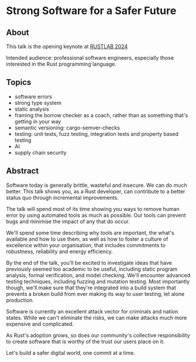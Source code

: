 # Strong Software for a Safer Future

## About

This talk is the opening keynote at [RUSTLAB 2024]

Intended audience: professional software engineers, especially those interested in the Rust programming language.

## Topics

- software errors
- strong type system
- static analysis
- framing the borrow checker as a coach, rather than as something that's getting in your way
- semantic versioning: cargo-semver-checks
- testing: unit tests, fuzz testing, integration tests and property based testing
- AI
- supply chain security

## Abstract

Software today is generally brittle, wasteful and insecure. We can do much better. This talk shows you, as a Rust developer, can contribute to a better status quo through incremental improvements.

The talk will spend most of its time showing you ways to remove human error by using automated tools as much as possible. Our tools can prevent bugs and minimise the impact of any that do occur.

We'll spend some time describing why tools are important, the what's available and how to use them, as well as how to foster a culture of excellence within your organisation, that includes commitments to robustness, reliability and energy efficiency.

By the end of the talk, you'll be excited to investigate ideas that have previously seemed too academic to be useful, including static program analysis, formal verification, and model checking. We'll encounter advanced testing techniques, including fuzzing and mutation testing. Most importantly though, we'll make sure that they're integrated into a build system that prevents a broken build from ever making its way to user testing, let alone production.

Software is currently an excellent attack vector for criminals and nation states. While we can't eliminate the risks, we can make attacks much more expensive and complicated.

As Rust's adoption grows, so does our community's collective responsibility to create software that is worthy of the trust our users place on it.

Let's build a safer digital world, one commit at a time.


[RUSTLAB 2024]: https://rustlab.it/